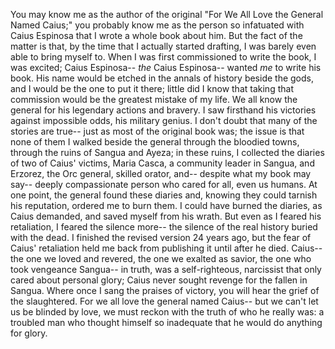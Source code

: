 You may know me as the author of the original "For We All Love the General Named Caius;" you probably know me as the person so infatuated with Caius Espinosa that I wrote a whole book about him. But the fact of the matter is that, by the time that I actually started drafting, I was barely even able to bring myself to. When I was first commissioned to write the book, I was excited; Caius Espinosa-- *the* Caius Espinosa-- wanted *me* to write his book. His name would be etched in the annals of history beside the gods, and I would be the one to put it there; little did I know that taking that commission would be the greatest mistake of my life.
We all know the general for his legendary actions and bravery. I saw firsthand his victories against impossible odds, his military genius. I don't doubt that many of the stories are true-- just as most of the original book was; the issue is that none of them 
I walked beside the general through the bloodied towns, through the ruins of Sangua and Ayeza; in these ruins, I collected the diaries of two of Caius' victims, Maria Casca, a community leader in Sangua, and Erzorez, the Orc general, skilled orator, and-- despite what my book may say-- deeply compassionate person who cared for all, even us humans. At one point, the general found these diaries and, knowing they could tarnish his reputation, ordered me to burn them. I could have burned the diaries, as Caius demanded, and saved myself from his wrath. But even as I feared his retaliation, I feared the silence more-- the silence of the real history buried with the dead.
I finished the revised version 24 years ago, but the fear of Caius' retaliation held me back from publishing it until after he died. Caius-- the one we loved and revered, the one we exalted as savior, the one who took vengeance Sangua-- in truth, was a self-righteous, narcissist that only cared about personal glory; Caius never sought revenge for the fallen in Sangua. Where once I sang the praises of victory, you will hear the grief of the slaughtered. For we all love the general named Caius-- but we can't let us be blinded by love, we must reckon with the truth of who he really was: a troubled man who thought himself so inadequate that he would do anything for glory.

